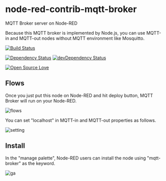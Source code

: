 # node-red-contrib-mqtt-broker
MQTT Broker server on Node-RED

Because this MQTT broker is implemented by Node.js, you can use MQTT-in and MQTT-out nodes without MQTT environment like Mosquitto.

[![Build Status](https://travis-ci.org/martin-doyle/node-red-contrib-mosca.svg?branch=master)](https://travis-ci.org/martin-doyle/node-red-contrib-mosca)

[![Dependency Status](https://david-dm.org/martin-doyle/node-red-contrib-mosca.svg)](https://david-dm.org/martin-doyle/node-red-contrib-mosca)
[![devDependency Status](https://david-dm.org/martin-doyle/node-red-contrib-mosca/dev-status.svg)](https://david-dm.org/martin-doyle/node-red-contrib-mosca#info=devDependencies)

[![Open Source Love](https://badges.frapsoft.com/os/mit/mit.svg?v=102)](https://github.com/ellerbrock/open-source-badge/)

## Flows
Once you just put this node on Node-RED and hit deploy button, MQTT Broker will run on your Node-RED.

![flows](https://raw.githubusercontent.com/zuhito/node-red-contrib-mqtt-broker/master/flows.png)

You can set "localhost" in MQTT-in and MQTT-out properties as follows.

![setting](https://raw.githubusercontent.com/zuhito/node-red-contrib-mqtt-broker/master/setting.png)

## Install
In the "manage palette", Node-RED users can install the node using "mqtt-broker" as the keyword.

![ga](https://www.google-analytics.com/collect?v=1&t=pageview&tid=UA-104529747-1&cid=b14f9d5f-b0df-40f9-91c4-a5bde71d3028&dp=node%2Fnode-red-contrib-mqtt-broker)

